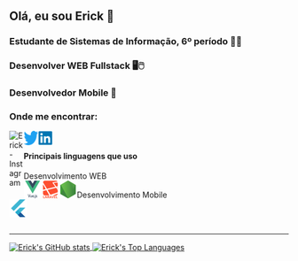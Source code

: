 ## Olá, eu sou Erick 👋

### Estudante de Sistemas de Informação, 6º período 👨‍💻
### Desenvolver WEB Fullstack 🖥🖱
### Desenvolvedor Mobile 📱

<!-- 
- As próximas tecnologias que pretendo estudar são: Docker <img width="18px" src="https://raw.githubusercontent.com/devicons/devicon/master/icons/docker/docker-original-wordmark.svg" /> e TypeScript <img width="18px" src="https://raw.githubusercontent.com/devicons/devicon/master/icons/typescript/typescript-original.svg" />
- Estou a procura de um estágio 💼👨‍💼
-->

### Onde me encontrar:

[<img align="left" width="26px" alt="Erick - Instagram" src="https://image.flaticon.com/icons/png/128/174/174855.png" />][instagram]
[<img align="left" width="26px" alt="Erick - Twitter" src="https://raw.githubusercontent.com/devicons/devicon/master/icons/twitter/twitter-original.svg" />][twitter]
[<img align="left" width="26px" alt="Erick - LinkedIn" src="https://raw.githubusercontent.com/devicons/devicon/master/icons/linkedin/linkedin-original.svg" />][linkedin]

<br>

#### Principais linguagens que uso
Desenvolvimento WEB <br>
<img align="left" width="32px" title="VueJs" alt="VueJs" src="https://raw.githubusercontent.com/devicons/devicon/master/icons/vuejs/vuejs-original-wordmark.svg" />
<img align="left" width="32px" title="Laravel" alt="Laravel" src="https://raw.githubusercontent.com/devicons/devicon/master/icons/laravel/laravel-plain-wordmark.svg" />
<img align="left" width="32px" title="NodeJs" alt="NodeJs" src="https://raw.githubusercontent.com/devicons/devicon/master/icons/nodejs/nodejs-original.svg" />
<br>
Desenvolvimento Mobile <br>
<img align="left" width="32px" title="Flutter" alt="HTML5" src="https://raw.githubusercontent.com/devicons/devicon/master/icons/flutter/flutter-original.svg" />

<!--
<img align="left" width="32px" alt="HTML5" src="https://raw.githubusercontent.com/devicons/devicon/master/icons/html5/html5-original-wordmark.svg" />
<img align="left" width="32px" alt="CSS3" src="https://raw.githubusercontent.com/devicons/devicon/master/icons/css3/css3-original-wordmark.svg" />
<img align="left" width="32px" alt="Javascript" src="https://raw.githubusercontent.com/devicons/devicon/master/icons/javascript/javascript-original.svg" />
<img align="left" width="32px" alt="Jquery" src="https://raw.githubusercontent.com/devicons/devicon/master/icons/jquery/jquery-original-wordmark.svg" />
<img align="left" width="32px" alt="Bootstrap" src="https://raw.githubusercontent.com/devicons/devicon/master/icons/bootstrap/bootstrap-plain-wordmark.svg" />
<img align="left" width="32px" alt="Sass" src="https://raw.githubusercontent.com/devicons/devicon/master/icons/sass/sass-original.svg" />
<img align="left" width="32px" alt="PHP" src="https://raw.githubusercontent.com/devicons/devicon/master/icons/php/php-original.svg" />
<img align="left" width="32px" alt="Express" src="https://raw.githubusercontent.com/devicons/devicon/master/icons/express/express-original-wordmark.svg" />
<img align="left" width="32px" alt="MySQL" src="https://raw.githubusercontent.com/devicons/devicon/master/icons/mysql/mysql-original.svg" />
<img align="left" width="32px" alt="MongoDB" src="https://raw.githubusercontent.com/devicons/devicon/master/icons/mongodb/mongodb-plain-wordmark.svg" />
<img align="left" width="32px" alt="Git" src="https://raw.githubusercontent.com/devicons/devicon/master/icons/git/git-original.svg" />
<img align="left" width="32px" alt="VS Code" src="https://raw.githubusercontent.com/devicons/devicon/master/icons/visualstudio/visualstudio-plain.svg" />
-->

<br>
<br>

---

<a href="https://github.com/anuraghazra/github-readme-stats">
    <img align="center" alt="Erick's GitHub stats" src="https://github-readme-stats.vercel.app/api?username=dsErick&show_icons=true&count_private=true&hide_border=true&bg_color=45,000,152331&title_color=f09819&text_color=fff&icon_color=f09819" />
</a>

<a href="https://github.com/anuraghazra/github-readme-stats">
    <img align="center" alt="Erick's Top Languages" src="https://github-readme-stats.vercel.app/api/top-langs/?username=dsErick&layout=compact&langs_count=10&hide_border=true&bg_color=45,152331,000&title_color=f09819&text_color=fff&icon_color=f09819" />
</a>

[instagram]: https://www.instagram.com/erick__ds/
[twitter]: https://twitter.com/Erick_Ds_
[linkedin]: https://www.linkedin.com/in/ds-erick/
<!-- [wase]: https://www.instagram.com/agenciawase/ -->
